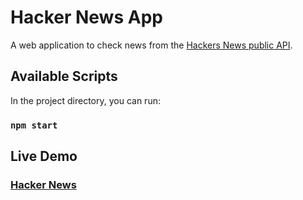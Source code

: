 # Hacker News App

A web application to check news from the [Hackers News public API](https://hn.algolia.com/api).

## Available Scripts 

In the project directory, you can run:

### `npm start`

## Live Demo
### [Hacker News]()

